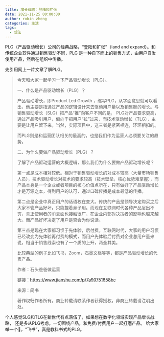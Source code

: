 ```yaml
---
title: 增长战略：登陆和扩张
date: 2021-11-25 00:00:00
author: robin zheng
categories: 生活
tags:
  - 想法
---
```


PLG（产品驱动增长）公司的经典战略，“登陆和扩张”（land and expand）。和传统企业软件通过销售驱动不同，PLG 是一种自下而上的销售方式，由用户自发使用产品，然后在组织中传播。

先引用网上一片文章了解PLG。

> 今天和大家一起学习一下产品驱动增长（PLG）。
>
> 一、什么是产品驱动增长（PLG）？
>
> 产品驱动增长，即Product Led Growth ，缩写PLG，从字面意思就可以看出，他主要是指通过产品的逻辑设计来去驱动用户量以及销售额的增长。与销售驱动增长（SLG）把产品“推”向客户不同的是， PLG对产品要求更高，通过产品吸引用户，偏向于把用户“拉”过来，而技术驱动增长（TLG），主要是让用户留下来。当然，实际项目中，这三者是紧密相连，环环相扣的。
>
> 而PLG则是和运营团队相关的最高的，也是我们作为运营人必须要关注的趋势。
>
> 二、为什么要做产品驱动增长（PLG）？
>
> 了解了产品驱动运营的大概逻辑，那么我们为什么要做产品驱动增长呢？
>
> 第一点是成本相对较低。相对于销售驱动增长的对成本较高（大量市场销售人员），技术驱动增长对技术的要求较高（技术壁垒，核心优势难掌握），而产品本身是一个企业或者项目的核心价值点所在，只有做好了产品驱动增长才是万源之本，得到用户的认可，通过口碑传播是成本最低的传播。
>
> 第二点是企业中真正用户的话语权在变大。传统的产品是领导决定购买之后大家不管产品好坏，只能捏着鼻子用。而现在互联网时代各种产品层出不穷，真正使用者的消息面也接触很广，在企业内部对决策者的影响也越来越大。而产品好坏决定了用户是否会为你说话。
>
> 第三点是现在大家都习惯于先体验，后付费。互联网时代，大家的用户习惯已经改变为先体验再付费的模式，而用户先体验后付费对企业总用户量来说，相当于销售线索也有了一个质的上升，两全其美。
>
> 比较典型的例子比如飞书，Zoom，石墨文档等等，都是产品驱动增长的代表产品。
>
> 作者：石头爸爸做运营
>
> 链接：https://www.jianshu.com/p/7a90751658bc
>
> 来源：简书
>
> 著作权归作者所有。商业转载请联系作者获得授权，非商业转载请注明出处。

个人感觉SLG和TLG在新世代有点落伍了，如果想在数字化领域实现产品增长战略， 还是多从PLG考虑，一切围绕产品，和免费/付费用户一起打磨产品。 给大家举一个🌰，“飞书”，真是教科书式的PLG。